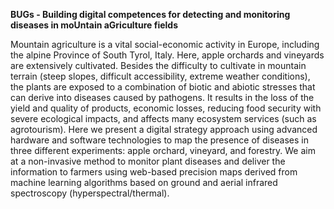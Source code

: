 **BUGs - Building digital competences for detecting and monitoring diseases in moUntain aGriculture fields**

Mountain agriculture is a vital social-economic activity in Europe, including the alpine Province of South Tyrol,  Italy.  Here,  apple  orchards  and  vineyards  are  extensively  cultivated.  Besides  the  difficulty  to  cultivate in mountain terrain (steep slopes, difficult accessibility, extreme weather conditions), the plants are  exposed  to  a  combination  of  biotic  and  abiotic  stresses  that  can  derive  into  diseases  caused  by  pathogens.  It  results  in  the  loss  of  the  yield  and  quality  of  products,  economic  losses,  reducing  food  security with severe ecological impacts, and affects many ecosystem services (such as agrotourism). Here we present a digital strategy approach using advanced hardware and software technologies to map the presence of diseases in three different experiments: apple orchard, vineyard, and forestry.  We aim at a non-invasive method to monitor plant diseases and deliver the information to farmers using web-based precision   maps   derived   from   machine   learning   algorithms   based   on   ground   and   aerial   infrared   spectroscopy (hyperspectral/thermal).
